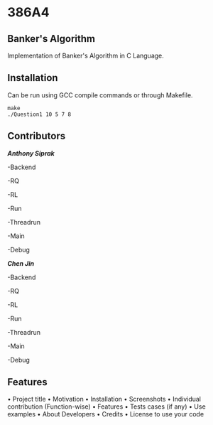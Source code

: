 # 386A4

## Banker's Algorithm
Implementation of Banker's Algorithm in C Language.

## Installation
Can be run using GCC compile commands or through Makefile.
```
make
./Question1 10 5 7 8
```

## Contributors
***Anthony Siprak***

-Backend

-RQ

-RL

-Run

-Threadrun

-Main

-Debug


***Chen Jin***

-Backend

-RQ

-RL

-Run

-Threadrun

-Main

-Debug

## Features


• Project title 
• Motivation 
• Installation 
• Screenshots 
• Individual contribution 
(Function-wise) 
• Features 
• Tests cases (if any) 
• Use examples 
• About Developers 
• Credits 
• License to use your code 

